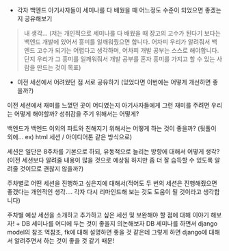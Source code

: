 - 각자 백엔드 아기사자들이 세미나를 다 배웠을 때 어느정도 수준이 되었으면 좋겠는지 공유해보기 
  
> 내 생각...
(저는 개인적으로 세미나를 다 배웠을 때 장고의 고수가 된다기 보다는 백엔드 개발에 있어서 흥미를 일깨워줬으면 합니다. 어차피 우리가 알려줘서 백엔드 고수가 되기는 어렵다고 생각하며, 어차피 개발 공부는 스스로 해야합니다. 단지 우리가 그 흥미를 일깨워줘서 개발 공부를 혼자 흥미를 가지고 할 수 있는 사람을 만드는 것이 목표)

- 이전 세션에서 어려웠던 점 서로 공유하기 (있었다면 이번에는 어떻게 개선하면 좋을까?)

이전 세션에서 재미를 느꼈던 곳이 어디였는지 아기사자들에게 그런 재미를 주려면 우리는 어떻게 해야할까? 성취감을 주기 위해서는 어떻게?

백엔드가 백엔드 이외의 파트와 친해지기 위해서는 어떻게 하는 것이 좋을까? (뒷풀이 외에... ex) html 세션 / 아이디어톤 같은 방식으로)

세션은 일단은 8주차를 기본으로 하되, 유동적으로 늘리는 방향에 대해서 어떻게 생각? (이전 세션보다 알려줄 내용이 많을 것으로 예상됨 하지만 좀 더 잘 습득할 수 있도록 알려줄 것이므로 괜찮지 않을까?)

주차별로 어떤 세션을 진행하고 싶은지에 대해서(적어도 두 번의 세션은 진행해줬으면 좋겠다는 개인적인 생각.... 각자 다시 리마인드해 보는 것도 도움이 될 것이라고 생각합니다)

주차별 예상 세션을 소개하고 추가하고 싶은 세션 및 보완해야 할 점에 대해 이야기 해보자!
\+ DB 세미나를 어디에 두는 것이 좋을지 의논해보자 DB 세미나를 하면서 django model의 참조 역참조, fk에 대해 설명하면 좋을 것 같은데 그렇게 하면 django에 대해서 알려주면서 하는 것이 좋을 것 같기 때문!